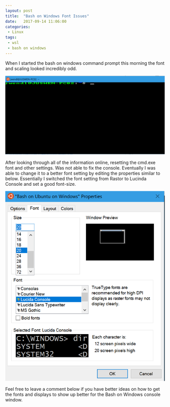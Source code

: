 ```yaml
---
layout: post
title:  "Bash on Windows Font Issues"
date:   2017-09-14 11:06:00
categories:
 - Linux
tags:
 - wsl
 - bash on windows
---
```

When I started the bash on windows command prompt this morning the font and scaling looked incredibly odd.

![Bash on Winndows Bad Font](/images/BashOnWindowsBadFontSetting.png)

After looking through all of the information online, resetting the cmd.exe font and other settings. Was not able to fix the console. Eventually I was able to change it to a better font setting by editing the properties similar to below. Essentially I switched the font setting from Rastor to Lucinda Console and set a good font-size.

![Bash on Winndows Good Font](/images/BashOnWindowsFontSettings.png)

Feel free to leave a comment below if you have better ideas on how to get the fonts and displays to show up better for the Bash on Windows console window.
